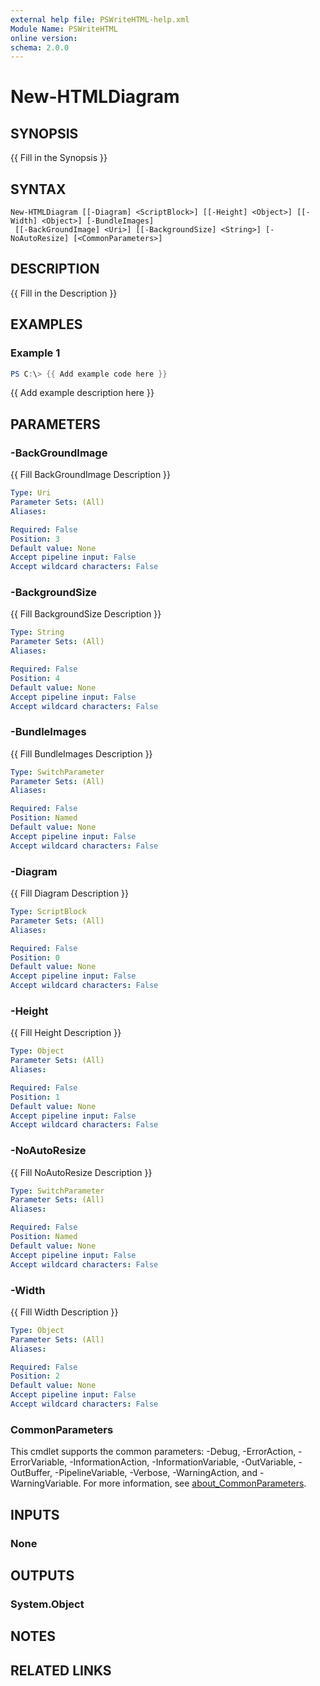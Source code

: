 ```yaml
---
external help file: PSWriteHTML-help.xml
Module Name: PSWriteHTML
online version:
schema: 2.0.0
---
```


# New-HTMLDiagram

## SYNOPSIS
{{ Fill in the Synopsis }}

## SYNTAX

```
New-HTMLDiagram [[-Diagram] <ScriptBlock>] [[-Height] <Object>] [[-Width] <Object>] [-BundleImages]
 [[-BackGroundImage] <Uri>] [[-BackgroundSize] <String>] [-NoAutoResize] [<CommonParameters>]
```

## DESCRIPTION
{{ Fill in the Description }}

## EXAMPLES

### Example 1
```powershell
PS C:\> {{ Add example code here }}
```

{{ Add example description here }}

## PARAMETERS

### -BackGroundImage
{{ Fill BackGroundImage Description }}

```yaml
Type: Uri
Parameter Sets: (All)
Aliases:

Required: False
Position: 3
Default value: None
Accept pipeline input: False
Accept wildcard characters: False
```

### -BackgroundSize
{{ Fill BackgroundSize Description }}

```yaml
Type: String
Parameter Sets: (All)
Aliases:

Required: False
Position: 4
Default value: None
Accept pipeline input: False
Accept wildcard characters: False
```

### -BundleImages
{{ Fill BundleImages Description }}

```yaml
Type: SwitchParameter
Parameter Sets: (All)
Aliases:

Required: False
Position: Named
Default value: None
Accept pipeline input: False
Accept wildcard characters: False
```

### -Diagram
{{ Fill Diagram Description }}

```yaml
Type: ScriptBlock
Parameter Sets: (All)
Aliases:

Required: False
Position: 0
Default value: None
Accept pipeline input: False
Accept wildcard characters: False
```

### -Height
{{ Fill Height Description }}

```yaml
Type: Object
Parameter Sets: (All)
Aliases:

Required: False
Position: 1
Default value: None
Accept pipeline input: False
Accept wildcard characters: False
```

### -NoAutoResize
{{ Fill NoAutoResize Description }}

```yaml
Type: SwitchParameter
Parameter Sets: (All)
Aliases:

Required: False
Position: Named
Default value: None
Accept pipeline input: False
Accept wildcard characters: False
```

### -Width
{{ Fill Width Description }}

```yaml
Type: Object
Parameter Sets: (All)
Aliases:

Required: False
Position: 2
Default value: None
Accept pipeline input: False
Accept wildcard characters: False
```

### CommonParameters
This cmdlet supports the common parameters: -Debug, -ErrorAction, -ErrorVariable, -InformationAction, -InformationVariable, -OutVariable, -OutBuffer, -PipelineVariable, -Verbose, -WarningAction, and -WarningVariable. For more information, see [about_CommonParameters](http://go.microsoft.com/fwlink/?LinkID=113216).

## INPUTS

### None

## OUTPUTS

### System.Object
## NOTES

## RELATED LINKS
